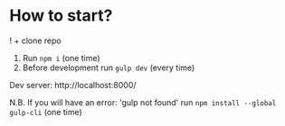 # How to start?
! + clone repo

1. Run `npm i` (one time)
2. Before development run `gulp dev` (every time)

Dev server: http://localhost:8000/

N.B. If you will have an error: 'gulp not found' run `npm install --global gulp-cli` (one time)
